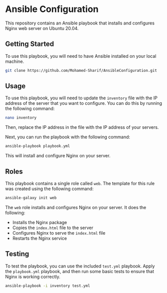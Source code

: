 # Ansible Configuration

This repository contains an Ansible playbook that installs and configures Nginx web server on Ubuntu 20.04. 

## Getting Started

To use this playbook, you will need to have Ansible installed on your local machine.

```bash
git clone https://github.com/Mohamed-Sharif/AnsibleConfiguration.git
```

## Usage

To use this playbook, you will need to update the `inventory` file with the IP address of the server that you want to configure. You can do this by running the following command:

```bash
nano inventory
```

Then, replace the IP address in the file with the IP address of your servers.

Next, you can run the playbook with the following command:

```bash
ansible-playbook playbook.yml
```

This will install and configure Nginx on your server.

## Roles

This playbook contains a single role called `web`. The template for this rule was created using the following command:
```bash
ansible-galaxy init web
```
The `web` role installs and configures Nginx on your server. It does the following:

- Installs the Nginx package
- Copies the `index.html` file to the server
- Configures Nginx to serve the `index.html` file
- Restarts the Nginx service

## Testing

To test the playbook, you can use the included `test.yml` playbook. Apply the `playbook.yml` playbook, and then run some basic tests to ensure that Nginx is working correctly.
```bash
ansible-playbook -i inventory test.yml
```
